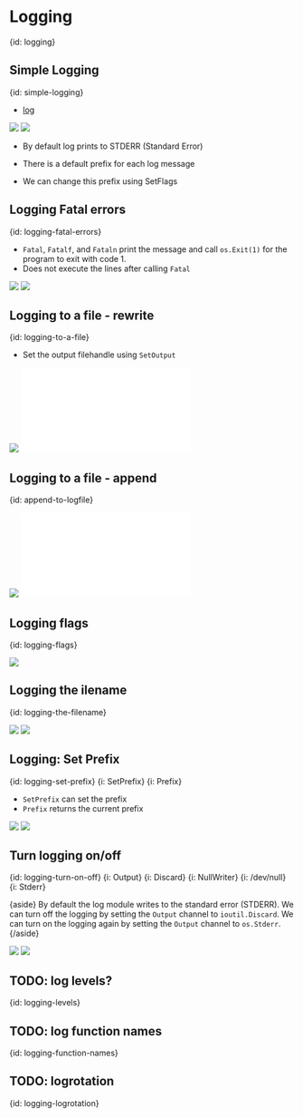 # Logging
{id: logging}


## Simple Logging
{id: simple-logging}

* [log](https://golang.org/pkg/log/)

![](examples/logging/logger.go)
![](examples/logging/logger.out)

* By default log prints to STDERR (Standard Error)

* There is a default prefix for each log message
* We can change this prefix using SetFlags

## Logging Fatal errors
{id: logging-fatal-errors}

* `Fatal`, `Fatalf`, and `Fataln` print the message and call `os.Exit(1)` for the program to  exit with code 1.
* Does not execute the lines after calling `Fatal`

![](examples/logging-fatal/logging_fatal.go)
![](examples/logging-fatal/logging_fatal.out)


## Logging to a file - rewrite
{id: logging-to-a-file}

* Set the output filehandle using `SetOutput`

![](examples/logging-to-file/logging_to_file.go)
![](examples/logging-to-file/log.log)

## Logging to a file - append
{id: append-to-logfile}

![](examples/logging-to-file-append/logging_to_file_append.go)
![](examples/logging-to-file-append/log.log)


## Logging flags
{id: logging-flags}

![](examples/logging-flags/logging_flags.go)


## Logging the ilename
{id: logging-the-filename}


![](examples/logging-filename/logging_filename.go)
![](examples/logging-filename/logging_filename.out)


## Logging: Set Prefix
{id: logging-set-prefix}
{i: SetPrefix}
{i: Prefix}

* `SetPrefix` can set the prefix
* `Prefix` returns the current prefix

![](examples/logging-set-prefix/logging_set_prefix.go)
![](examples/logging-set-prefix/logging_set_prefix.out)

## Turn logging on/off
{id: logging-turn-on-off}
{i: Output}
{i: Discard}
{i: NullWriter}
{i: /dev/null}
{i: Stderr}

{aside}
By default the log module writes to the standard error (STDERR). We can turn off the logging by setting the `Output` channel to `ioutil.Discard`.
We can turn on the logging again by setting the `Output` channel to `os.Stderr`. 
{/aside}

![](examples/logging-off/logging_off.go)
![](examples/logging-off/logging_off.out)


## TODO: log levels?
{id: logging-levels}

## TODO: log function names
{id: logging-function-names}

## TODO: logrotation
{id: logging-logrotation}
